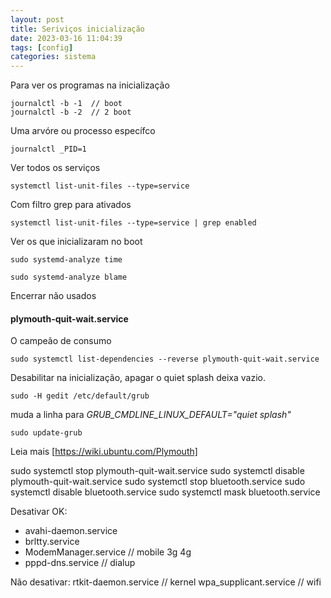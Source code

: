 ```yaml
---
layout: post
title: Seriviços inicialização
date: 2023-03-16 11:04:39 
tags: [config]
categories: sistema
---  
```

Para ver os programas na inicialização

	journalctl -b -1  // boot
	journalctl -b -2  // 2 boot

Uma arvóre ou processo específco

	journalctl _PID=1

Ver todos os serviços

	systemctl list-unit-files --type=service

Com filtro grep para ativados 

	systemctl list-unit-files --type=service | grep enabled

Ver os que inicializaram no boot 

	sudo systemd-analyze time
	
	sudo systemd-analyze blame  

Encerrar não usados

#### plymouth-quit-wait.service
O campeão de consumo

	sudo systemctl list-dependencies --reverse plymouth-quit-wait.service

Desabilitar na inicialização, apagar o quiet splash deixa vazio.

	sudo -H gedit /etc/default/grub

muda a linha para *GRUB_CMDLINE_LINUX_DEFAULT="quiet splash"*

	sudo update-grub

Leia mais [https://wiki.ubuntu.com/Plymouth]

sudo systemctl stop plymouth-quit-wait.service
sudo systemctl disable plymouth-quit-wait.service
sudo systemctl stop bluetooth.service
sudo systemctl disable bluetooth.service
sudo systemctl mask bluetooth.service 

Desativar OK:
* avahi-daemon.service
* brltty.service 
* ModemManager.service // mobile 3g 4g
* pppd-dns.service  // dialup



Não desativar:
rtkit-daemon.service  // kernel
wpa_supplicant.service // wifi
